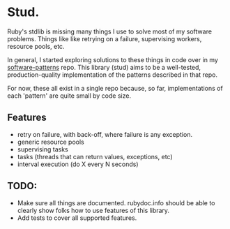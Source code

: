 # Stud.

Ruby's stdlib is missing many things I use to solve most of my software
problems. Things like like retrying on a failure, supervising workers, resource
pools, etc.

In general, I started exploring solutions to these things in code over in my
[software-patterns](https://github.com/jordansissel/software-patterns) repo.
This library (stud) aims to be a well-tested, production-quality implementation
of the patterns described in that repo.

For now, these all exist in a single repo because, so far, implementations of
each 'pattern' are quite small by code size.

## Features

* retry on failure, with back-off, where failure is any exception.
* generic resource pools
* supervising tasks
* tasks (threads that can return values, exceptions, etc)
* interval execution (do X every N seconds)

## TODO:

* Make sure all things are documented. rubydoc.info should be able to clearly
  show folks how to use features of this library.
* Add tests to cover all supported features.
